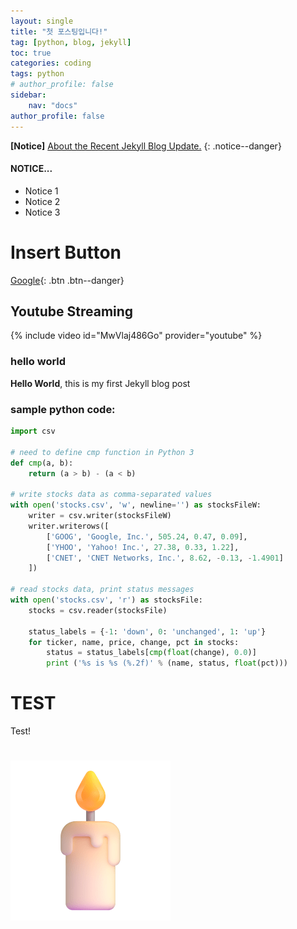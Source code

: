 ```yaml
---
layout: single
title: "첫 포스팅입니다!"
tag: [python, blog, jekyll]
toc: true
categories: coding
tags: python
# author_profile: false
sidebar:
    nav: "docs"
author_profile: false
---
```


**[Notice]** [About the Recent Jekyll Blog Update.](https://mmistakes.github.io/minimal-mistakes/docs/quick-start-guide/)
{: .notice--danger}

<div class="notice--success">
<h4> NOTICE... </h4>
<ul>
    <li>Notice 1</li>
    <li>Notice 2</li>
    <li>Notice 3</li>
</ul>
</div>


# Insert Button
[Google](https://google.com){: .btn .btn--danger}

## Youtube Streaming
{% include video id="MwVlaj486Go" provider="youtube" %}

### hello world
**Hello World**, this is my first Jekyll blog post

### sample python code:

```python
import csv

# need to define cmp function in Python 3
def cmp(a, b):
    return (a > b) - (a < b)

# write stocks data as comma-separated values
with open('stocks.csv', 'w', newline='') as stocksFileW:
    writer = csv.writer(stocksFileW)
    writer.writerows([
        ['GOOG', 'Google, Inc.', 505.24, 0.47, 0.09],
        ['YHOO', 'Yahoo! Inc.', 27.38, 0.33, 1.22],
        ['CNET', 'CNET Networks, Inc.', 8.62, -0.13, -1.4901]
    ])

# read stocks data, print status messages
with open('stocks.csv', 'r') as stocksFile:
    stocks = csv.reader(stocksFile)

    status_labels = {-1: 'down', 0: 'unchanged', 1: 'up'}
    for ticker, name, price, change, pct in stocks:
        status = status_labels[cmp(float(change), 0.0)]
        print ('%s is %s (%.2f)' % (name, status, float(pct)))
```


# TEST
Test!

# ![candle_1f56f-fe0f](../images/2022-08-25-test/candle_1f56f-fe0f-1500815.png)
